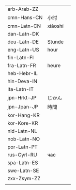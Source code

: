 | | | |
|-|-|-|
| arb-Arab-ZZ |  |  |
| cmn-Hans-CN | 小时 |  |
| cmn-Latn-CN | xiǎoshí |  |
| dan-Latn-DK |  |  |
| deu-Latn-DE | Stunde |  |
| eng-Latn-US | hour |  |
| fin-Latn-FI |  |  |
| fra-Latn-FR | heure |  |
| heb-Hebr-IL |  |  |
| hin-Deva-IN |  |  |
| ita-Latn-IT |  |  |
| jpn-Hrkt-JP | じかん |  |
| jpn-Jpan-JP | 時間 |  |
| kor-Hang-KR |  |  |
| kor-Kore-KR |  |  |
| nld-Latn-NL |  |  |
| nob-Latn-NO |  |  |
| por-Latn-PT |  |  |
| rus-Cyrl-RU | час |  |
| spa-Latn-ES |  |  |
| swe-Latn-SE |  |  |
| zxx-Zsym-ZZ |  |  |
|  |  |  |